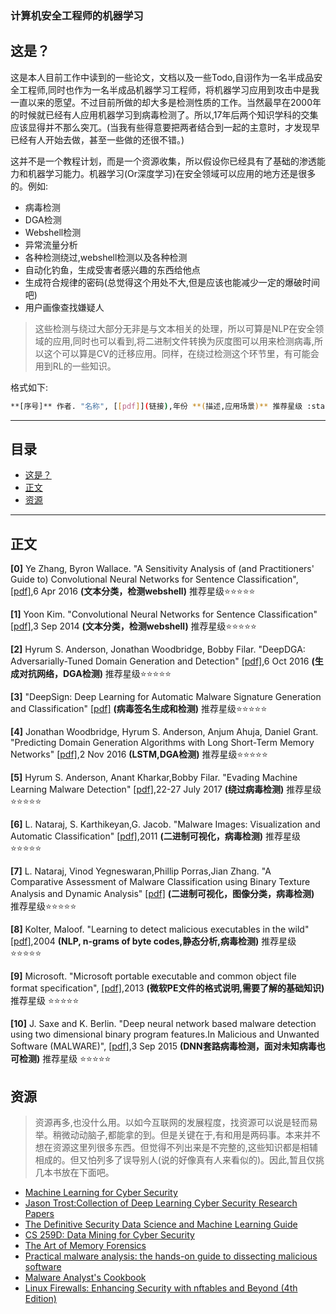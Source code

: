 ### 计算机安全工程师的机器学习

## 这是？

这是本人目前工作中读到的一些论文，文档以及一些Todo,自诩作为一名半成品安全工程师,同时也作为一名半成品机器学习工程师，将机器学习应用到攻击中是我一直以来的愿望。不过目前所做的却大多是检测性质的工作。当然最早在2000年的时候就已经有人应用机器学习到病毒检测了。所以,17年后两个知识学科的交集应该显得并不那么突兀。(当我有些得意要把两者结合到一起的主意时，才发现早已经有人开始去做，甚至一些做的还很不错。)

这并不是一个教程计划，而是一个资源收集，所以假设你已经具有了基础的渗透能力和机器学习能力。机器学习(Or深度学习)在安全领域可以应用的地方还是很多的。例如:

* 病毒检测
* DGA检测
* Webshell检测
* 异常流量分析
* 各种检测绕过,webshell检测以及各种检测
* 自动化钓鱼，生成受害者感兴趣的东西给他点
* 生成符合规律的密码(总觉得这个用处不大,但是应该也能减少一定的爆破时间吧)
* 用户画像查找嫌疑人

> 这些检测与绕过大部分无非是与文本相关的处理，所以可算是NLP在安全领域的应用,同时也可以看到,将二进制文件转换为灰度图可以用来检测病毒,所以这个可以算是CV的迁移应用。同样，在绕过检测这个环节里，有可能会用到RL的一些知识。


格式如下:

```bash
**[序号]** 作者. "名称", [[pdf]](链接),年份 **(描述,应用场景)** 推荐星级 :star::star::star::star::star:
```

---

## 目录

- [这是？](#这是)
- [正文 ](#正文)
- [资源](#资源)
---

## 正文

**[0]** Ye Zhang, Byron Wallace. "A Sensitivity Analysis of (and Practitioners' Guide to) Convolutional Neural Networks for Sentence Classification", [[pdf]](https://arxiv.org/abs/1510.03820v1),6 Apr 2016 **(文本分类，检测webshell)** 推荐星级:star::star::star::star::star:

**[1]** Yoon Kim. "Convolutional Neural Networks for Sentence Classification" [[pdf]](https://arxiv.org/abs/1408.5882),3 Sep 2014 **(文本分类，检测webshell)** 推荐星级:star::star::star::star::star:

**[2]** Hyrum S. Anderson, Jonathan Woodbridge, Bobby Filar. "DeepDGA: Adversarially-Tuned Domain Generation and Detection" [[pdf]](https://arxiv.org/abs/1610.01969),6 Oct 2016 **(生成对抗网络，DGA检测)** 推荐星级:star::star::star::star::star:

**[3]** "DeepSign: Deep Learning for Automatic Malware
Signature Generation and Classification" [[pdf]](http://www.covert.io/research-papers/deep-learning-security/DeepSign-%20Deep%20Learning%20for%20Automatic%20Malware%20Signature%20Generation%20and%20Classification.pdf) **(病毒签名生成和检测)** 推荐星级:star::star::star::star::star:

**[4]** Jonathan Woodbridge, Hyrum S. Anderson, Anjum Ahuja, Daniel Grant. "Predicting Domain Generation Algorithms
with Long Short-Term Memory Networks" [[pdf]](https://arxiv.org/abs/1611.00791),2 Nov 2016 **(LSTM,DGA检测)** 推荐星级:star::star::star::star::star:

**[5]** Hyrum S. Anderson, Anant Kharkar,Bobby Filar. "Evading Machine Learning Malware Detection" [[pdf]](https://www.blackhat.com/docs/us-17/thursday/us-17-Anderson-Bot-Vs-Bot-Evading-Machine-Learning-Malware-Detection-wp.pdf),22-27 July 2017 **(绕过病毒检测)** 推荐星级:star::star::star::star::star:

**[6]** L. Nataraj, S. Karthikeyan,G. Jacob. "Malware Images: Visualization and Automatic Classification" [[pdf]](https://vision.ece.ucsb.edu/sites/vision.ece.ucsb.edu/files/publications/nataraj_vizsec_2011_paper.pdf),2011 **(二进制可视化，病毒检测)** 推荐星级:star::star::star::star::star:

**[7]** L. Nataraj, Vinod Yegneswaran,Phillip Porras,Jian Zhang. "A Comparative Assessment of Malware Classification using Binary Texture Analysis and Dynamic Analysis" [[pdf]](https://vision.ece.ucsb.edu/sites/vision.ece.ucsb.edu/files/publications/aisec17-nataraj.pdf) **(二进制可视化，图像分类，病毒检测)** 推荐星级:star::star::star::star::star:

**[8]** Kolter, Maloof. "Learning to detect malicious executables in the wild" [[pdf]](http://machinelearning.wustl.edu/mlpapers/paper_files/KolterM06.pdf),2004 **(NLP, n-grams of byte codes,静态分析,病毒检测)** 推荐星级:star::star::star::star::star:

**[9]** Microsoft. "Microsoft portable executable and common object file format specification", [[pdf]](https://adeetc.thothapp.com/classes/SO/1617i/LI41N/workitems/1833/attachment),2013 **(微软PE文件的格式说明,需要了解的基础知识)** 推荐星级 :star::star::star::star::star:

**[10]** J. Saxe and K. Berlin. "Deep neural network based malware detection using two dimensional binary program features.In Malicious and Unwanted Software (MALWARE)", [[pdf]](https://arxiv.org/pdf/1508.03096.pdf),3 Sep 2015 **(DNN套路病毒检测，面对未知病毒也可检测)** 推荐星级 :star::star::star::star::star:


## 资源

> 资源再多,也没什么用。以如今互联网的发展程度，找资源可以说是轻而易举。稍微动动脑子,都能拿的到。但是关键在于,有和用是两码事。本来并不想在资源这里列很多东西。但觉得不列出来是不完整的,这些知识都是相辅相成的。但又怕列多了误导别人(说的好像真有人来看似的)。因此,暂且仅挑几本书放在下面吧。

* [Machine Learning for Cyber Security](https://github.com/wtsxDev/Machine-Learning-for-Cyber-Security)
* [Jason Trost:Collection of Deep Learning Cyber Security Research Papers](https://medium.com/@jason_trost/collection-of-deep-learning-cyber-security-research-papers-e1f856f71042)
* [The Definitive Security Data Science and Machine Learning Guide](http://www.covert.io/the-definitive-security-datascience-and-machinelearning-guide/)
* [CS 259D: Data Mining for Cyber Security](http://web.stanford.edu/class/cs259d/)
* [The Art of Memory Forensics](https://www.amazon.com/Art-Memory-Forensics-Detecting-Malware/dp/1118825098)
* [Practical malware analysis: the hands-on guide to dissecting malicious software](https://vision.ece.ucsb.edu/sites/vision.ece.ucsb.edu/files/publications/aisec17-nataraj.pdf)
* [Malware Analyst's Cookbook](https://www.amazon.com/Malware-Analysts-Cookbook-DVD-Techniques/dp/0470613033)
* [Linux Firewalls: Enhancing Security with nftables and Beyond (4th Edition)](https://www.amazon.com/Linux-Firewalls-Enhancing-Security-nftables/dp/0134000021)